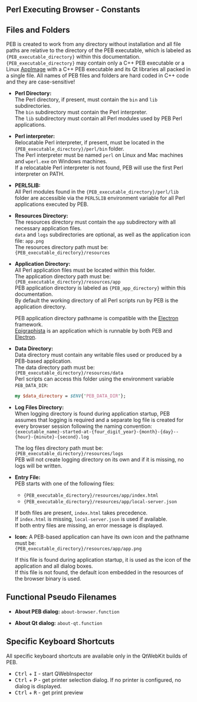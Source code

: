 Perl Executing Browser - Constants
--------------------------------------------------------------------------------

## Files and Folders

PEB is created to work from any directory without installation and all file paths are relative to the directory of the PEB executable, which is labeled as ``{PEB_executable_directory}`` within this documentation. ``{PEB_executable_directory}`` may contain only a C++ PEB executable or a Linux [AppImage](https://appimage.org/) with a C++ PEB executable and its Qt libraries all packed in a single file. All names of PEB files and folders are hard coded in C++ code and they are case-sensitive!  

* **Perl Directory:**  
  The Perl directory, if present, must contain the ``bin`` and ``lib`` subdirectories.  
  The ``bin`` subdirectory must contain the Perl interpreter.  
  The ``lib`` subdirectory must contain all Perl modules used by PEB Perl applications.  

* **Perl interpreter:**  
  Relocatable Perl interpreter, if present, must be located in the ``{PEB_executable_directory}/perl/bin`` folder.  
  The Perl interpreter must be named ``perl`` on Linux and Mac machines and ``wperl.exe`` on Windows machines.  
  If a relocatable Perl interpreter is not found, PEB will use the first Perl interpreter on PATH.  

* **PERL5LIB:**  
  All Perl modules found in the ``{PEB_executable_directory}/perl/lib`` folder are accessible via the ``PERL5LIB`` environment variable for all Perl applications executed by PEB.  

* **Resources Directory:**  
  The resources directory must contain the ``app`` subdirectory with all necessary application files.  
  ``data`` and ``logs`` subdirectories are optional, as well as the application icon file: ``app.png``  
  The resources directory path must be: ``{PEB_executable_directory}/resources``  

* **Application Directory:**  
  All Perl application files must be located within this folder.  
  The application directory path must be: ``{PEB_executable_directory}/resources/app``  
  PEB application directory is labeled as ``{PEB_app_directory}`` within this documentation.  
  By default the working directory of all Perl scripts run by PEB is the application directory.  

  PEB application directory pathname is compatible with the [Electron](http://electron.atom.io/) framework.  
  [Epigraphista](https://github.com/ddmitov/epigraphista) is an application which is runnable by both PEB and [Electron](http://electron.atom.io/).  

* **Data Directory:**  
  Data directory must contain any writable files used or produced by a PEB-based application.  
  The data directory path must be: ``{PEB_executable_directory}/resources/data``  
  Perl scripts can access this folder using the environment variable ``PEB_DATA_DIR``:

  ```perl
  my $data_directory = $ENV{'PEB_DATA_DIR'};
  ```
<a name="log-files-directory"></a>
* **Log Files Directory:**  
  When logging directory is found during application startup, PEB assumes that logging is required and a separate log file is created for every browser session following the naming convention:  
  ``{executable_name}-started-at-{four_digit_year}-{month}-{day}--{hour}-{minute}-{second}.log``  

  The log files directory path must be: ``{PEB_executable_directory}/resources/logs``  
  PEB will not create logging directory on its own and if it is missing, no logs will be written.

* **Entry File:**  
  PEB starts with one of the following files:  
  * ``{PEB_executable_directory}/resources/app/index.html``  
  * ``{PEB_executable_directory}/resources/app/local-server.json``  

  If both files are present, ``index.html`` takes precedence.  
  If ``index.html`` is missing, ``local-server.json`` is used if available.  
  If both entry files are missing, an error message is displayed.  

<a name="icon"></a>
* **Icon:**
  A PEB-based application can have its own icon and the pathname must be:  
  ``{PEB_executable_directory}/resources/app/app.png``  

  If this file is found during application startup, it is used as the icon of the application and all dialog boxes.  
  If this file is not found, the default icon embedded in the resources of the browser binary is used.

## Functional Pseudo Filenames
* **About PEB dialog:** ``about-browser.function``

* **About Qt dialog:** ``about-qt.function``

## Specific Keyboard Shortcuts
All specific keyboard shortcuts are available only in the QtWebKit builds of PEB.
* <kbd>Ctrl</kbd> + <kbd>I</kbd> - start QWebInspector
* <kbd>Ctrl</kbd> + <kbd>P</kbd> - get printer selection dialog. If no printer is configured, no dialog is displayed.
* <kbd>Ctrl</kbd> + <kbd>R</kbd> - get print preview

